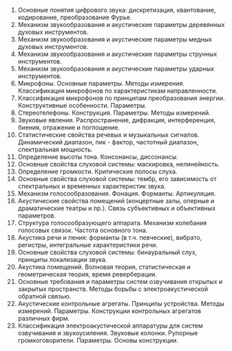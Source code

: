 ﻿1. Основные понятия цифрового звука: дискретизация, квантование, кодирование, преобразование Фурье.
2. Механизм звукообразования и акустические параметры деревянных  духовых инструментов.
3. Механизм звукообразования и акустические параметры медных  духовых инструментов.
4. Механизм звукообразования и акустические параметры струнных инструментов.
5. Механизм звукообразования и акустические параметры ударных инструментов.
6. Микрофоны. Основные параметры. Методы измерения. Классификация микрофонов  по характеристикам направленности.
7. Классификация микрофонов по принципам преобразования энергии. Конструктивные особенности. Параметры.
8. Стереотелефоны. Конструкция. Параметры. Методы измерений.
9. Звуковые явления. Распространение, дифракция, интерференция, биения, отражение и поглощение.
10. Статистические свойства речевых и музыкальных сигналов. Динамический диапазон, пик - фактор, частотный диапазон, спектральная мощность.
11. Определение высоты тона. Консонансы, диссонансы.
12. Основные свойства слуховой системы: маскировка, нелинейность.
13. Определение громкости. Критические полосы слуха.
14. Основные свойства слуховой системы: тембр, его зависимость от спектральных и временных характеристик звука.
15. Механизм голосообразования. Фонация. Форманты. Артикуляция.
16. Акустические свойства помещений (концертные залы, оперные и драматические театры  и пр.). Связь субъективных и объективных параметров.
17. Структура голосообразующего аппарата. Механизм колебания голосовых связок. Частота основного тона.
18. Акустика речи и пения: форманты (в т.ч. певческие), вибрато, регистры, интегральные характеристики речи.
19. Основные свойства слуховой системы: бинауральный слух, принципы локализации звука.
20. Акустика помещений. Волновая теория, статистическая и геометрическая теория,  время реверберации.
21. Основные требования и параметры систем озвучивания открытых и закрытых пространств. Методы борьбы с электроакустической обратной связью.
22. Акустические контрольные агрегаты. Принципы устройства. Методы измерений. Параметры. Конструкции контрольных агрегатов различных фирм.
23. Классификация электроакустической аппаратуры для  систем озвучивания и звукоусиления. Звуковые колонки. Рупорные громкоговорители. Параметры. Основы конструкции.